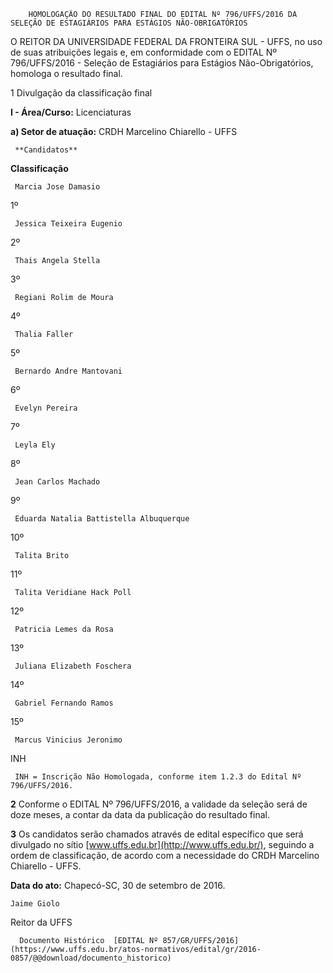         HOMOLOGAÇÃO DO RESULTADO FINAL DO EDITAL Nº 796/UFFS/2016 DA SELEÇÃO DE ESTAGIÁRIOS PARA ESTÁGIOS NÃO-OBRIGATÓRIOS  

O REITOR DA UNIVERSIDADE FEDERAL DA FRONTEIRA SUL - UFFS, no uso de suas atribuições legais e, em conformidade com o EDITAL Nº 796/UFFS/2016 - Seleção de Estagiários para Estágios Não-Obrigatórios, homologa o resultado final.

 1 Divulgação da classificação final

 **I - Área/Curso:** Licenciaturas

 **a) Setor de atuação:** CRDH Marcelino Chiarello - UFFS

     **Candidatos**

   **Classificação**

     Marcia Jose Damasio

   1º 

     Jessica Teixeira Eugenio

   2º 

     Thais Angela Stella

   3º 

     Regiani Rolim de Moura

   4º 

     Thalia Faller

   5º 

     Bernardo Andre Mantovani

   6º 

     Evelyn Pereira

   7º 

     Leyla Ely

   8º 

     Jean Carlos Machado

   9º 

     Eduarda Natalia Battistella Albuquerque

   10º 

     Talita Brito

   11º 

     Talita Veridiane Hack Poll

   12º 

     Patricia Lemes da Rosa

   13º 

     Juliana Elizabeth Foschera

   14º 

     Gabriel Fernando Ramos

   15º 

     Marcus Vinicius Jeronimo

   INH

     INH = Inscrição Não Homologada, conforme item 1.2.3 do Edital Nº 796/UFFS/2016.

 **2** Conforme o EDITAL Nº 796/UFFS/2016, a validade da seleção será de doze meses, a contar da data da publicação do resultado final.

 **3** Os candidatos serão chamados através de edital específico que será divulgado no sítio [www.uffs.edu.br](http://www.uffs.edu.br/), seguindo a ordem de classificação, de acordo com a necessidade do CRDH Marcelino Chiarello - UFFS.

  

   **Data do ato:** Chapecó-SC, 30 de setembro de 2016.   
 

    Jaime Giolo   
 Reitor da UFFS 

      Documento Histórico  [EDITAL Nº 857/GR/UFFS/2016](https://www.uffs.edu.br/atos-normativos/edital/gr/2016-0857/@@download/documento_historico)     
      